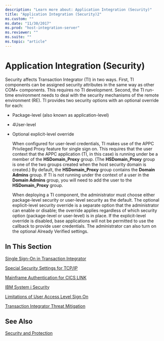 ```yaml
---
description: "Learn more about: Application Integration (Security)"
title: "Application Integration (Security)2"
ms.custom: ""
ms.date: "11/30/2017"
ms.prod: "host-integration-server"
ms.reviewer: ""
ms.suite: ""
ms.topic: "article"
---
```

# Application Integration (Security)
Security affects Transaction Integrator (TI) in two ways. First, TI components can be assigned security attributes in the same way as other COM+ components. This requires no TI development. Second, the TI run-time environment needs to deal with the security mechanisms of the remote environment (RE). TI provides two security options with an optional override for each:  
  
- Package-level (also known as application-level)  
  
- 4User-level  
  
- Optional explicit-level override  
  
  When configured for user-level credentials, TI makes use of the APPC Privileged Proxy feature for single sign on. This requires that the user context that the APPC application (TI, in this case) is running under be a member of the **HSDomain_Proxy** group. (The **HSDomain_Proxy** group is one of the two groups created when the host security domain is created.) By default, the **HSDomain_Proxy** group contains the **Domain Admins** group. If TI is not running under the context of a user in the **Domain Admins** group, you will need to add the user to the **HSDomain_Proxy** group.  
  
  When deploying a TI component, the administrator must choose either package-level security or user-level security as the default. The optional explicit-level security override is a separate option that the administrator can enable or disable; the override applies regardless of which security option (package-level or user-level) is in place. If the explicit-level override is disabled, base applications will not be permitted to use the callback to provide user credentials. The administrator can also turn on the optional Already Verified settings.  
  
## In This Section  
 [Single Sign-On in Transaction Integrator](../core/single-sign-on-in-transaction-integrator2.md)  
  
 [Special Security Settings for TCP/IP](../core/special-security-settings-for-tcp-ip1.md)  
  
 [Mainframe Authentication for CICS LINK](../core/mainframe-authentication-for-cics-link1.md)  
  
 [IBM System i Security](../core/as-400-security1.md)  
  
 [Limitations of User Access Level Sign On](../core/limitations-of-user-access-level-sign-on1.md)  
  
 [Transaction Integrator Threat Mitigation](../core/transaction-integrator-threat-mitigation2.md)  
  
## See Also  
 [Security and Protection](../core/security-and-protection1.md)

